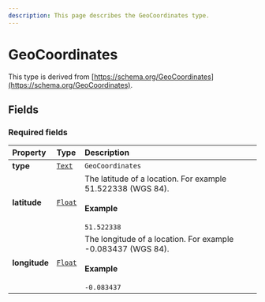 ```yaml
---
description: This page describes the GeoCoordinates type.
---
```


# GeoCoordinates

This type is derived from [https://schema.org/GeoCoordinates](https://schema.org/GeoCoordinates).

## **Fields**

### **Required fields**
    
<table>
  <thead>
    <tr>
      <th style="text-align:left">Property</th>
      <th style="text-align:left">Type</th>
      <th style="text-align:left">Description</th>
    </tr>
  </thead>
  <tbody>
    <tr>
      <td style="text-align:left"><b>type</b></td>
      <td style="text-align:left">
        <a href="https://schema.org/Text"><code>Text</code></a>
      </td>
      <td style="text-align:left">
        <code>GeoCoordinates</code>
      </td>
    </tr>
    <tr>
      <td style="text-align:left"><b>latitude</b></td>
      <td style="text-align:left">
        <a href="https://schema.org/Float"><code>Float</code></a>
      </td>
      <td style="text-align:left">
        The latitude of a location. For example 51.522338 (WGS 84).</br></br><b>Example</b></br></br><code>51.522338</code>
      </td>
    </tr>
    <tr>
      <td style="text-align:left"><b>longitude</b></td>
      <td style="text-align:left">
        <a href="https://schema.org/Float"><code>Float</code></a>
      </td>
      <td style="text-align:left">
        The longitude of a location. For example -0.083437 (WGS 84).</br></br><b>Example</b></br></br><code>-0.083437</code>
      </td>
    </tr>
  </tbody>
</table>


